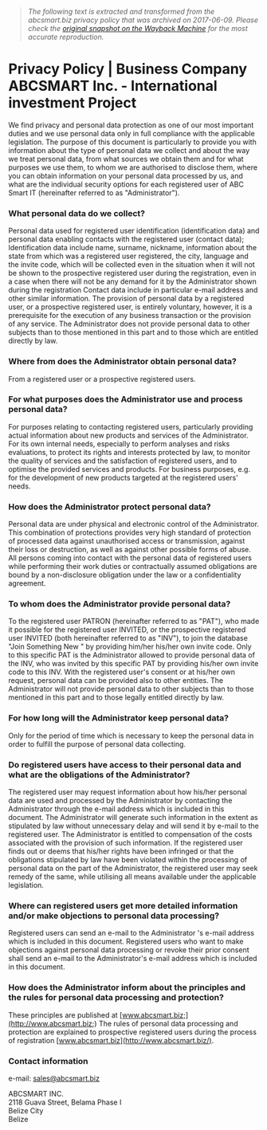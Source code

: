 > *The following text is extracted and transformed from the abcsmart.biz privacy policy that was archived on 2017-06-09. Please check the [original snapshot on the Wayback Machine](https://web.archive.org/web/20170609065730id_/https%3A//abcsmart.biz/en/privacy) for the most accurate reproduction.*

# Privacy Policy | Business Company ABCSMART Inc. - International investment Project

We find privacy and personal data protection as one of our most important duties and we use personal data only in full compliance with the applicable legislation. The purpose of this document is particularly to provide you with information about the type of personal data we collect and about the way we treat personal data, from what sources we obtain them and for what purposes we use them, to whom we are authorised to disclose them, where you can obtain information on your personal data processed by us, and what are the individual security options for each registered user of ABC Smart IT (hereinafter referred to as "Administrator"). 

###  What personal data do we collect? 

Personal data used for registered user identification (identification data) and personal data enabling contacts with the registered user (contact data); Identification data include name, surname, nickname, information about the state from which was a registered user registered, the city, language and the invite code, which will be collected even in the situation when it will not be shown to the prospective registered user during the registration, even in a case when there will not be any demand for it by the Administrator shown during the registration Contact data include in particular e-mail address and other similar information. The provision of personal data by a registered user, or a prospective registered user, is entirely voluntary, however, it is a prerequisite for the execution of any business transaction or the provision of any service. The Administrator does not provide personal data to other subjects than to those mentioned in this part and to those which are entitled directly by law. 

###  Where from does the Administrator obtain personal data? 

From a registered user or a prospective registered users. 

###  For what purposes does the Administrator use and process personal data? 

For purposes relating to contacting registered users, particularly providing actual information about new products and services of the Administrator. For its own internal needs, especially to perform analyses and risks evaluations, to protect its rights and interests protected by law, to monitor the quality of services and the satisfaction of registered users, and to optimise the provided services and products. For business purposes, e.g. for the development of new products targeted at the registered users' needs. 

###  How does the Administrator protect personal data? 

Personal data are under physical and electronic control of the Administrator. This combination of protections provides very high standard of protection of processed data against unauthorised access or transmission, against their loss or destruction, as well as against other possible forms of abuse. All persons coming into contact with the personal data of registered users while performing their work duties or contractually assumed obligations are bound by a non-disclosure obligation under the law or a confidentiality agreement. 

###  To whom does the Administrator provide personal data? 

To the registered user PATRON (hereinafter referred to as "PAT"), who made it possible for the registered user INVITED, or the prospective registered user INVITED (both hereinafter referred to as "INV"), to join the database "Join Something New " by providing him/her his/her own invite code. Only to this specific PAT is the Administrator allowed to provide personal data of the INV, who was invited by this specific PAT by providing his/her own invite code to this INV. With the registered user's consent or at his/her own request, personal data can be provided also to other entities. The Administrator will not provide personal data to other subjects than to those mentioned in this part and to those legally entitled directly by law. 

###  For how long will the Administrator keep personal data? 

Only for the period of time which is necessary to keep the personal data in order to fulfill the purpose of personal data collecting. 

###  Do registered users have access to their personal data and what are the obligations of the Administrator? 

The registered user may request information about how his/her personal data are used and processed by the Administrator by contacting the Administrator through the e-mail address which is included in this document. The Administrator will generate such information in the extent as stipulated by law without unnecessary delay and will send it by e-mail to the registered user. The Administrator is entitled to compensation of the costs associated with the provision of such information. If the registered user finds out or deems that his/her rights have been infringed or that the obligations stipulated by law have been violated within the processing of personal data on the part of the Administrator, the registered user may seek remedy of the same, while utilising all means available under the applicable legislation. 

###  Where can registered users get more detailed information and/or make objections to personal data processing? 

Registered users can send an e-mail to the Administrator 's e-mail address which is included in this document. Registered users who want to make objections against personal data processing or revoke their prior consent shall send an e-mail to the Administrator's e-mail address which is included in this document. 

###  How does the Administrator inform about the principles and the rules for personal data processing and protection? 

These principles are published at [www.abcsmart.biz;](http://www.abcsmart.biz;) The rules of personal data processing and protection are explained to prospective registered users during the process of registration [www.abcsmart.biz](http://www.abcsmart.biz/). 

###  Contact information 

e-mail: [sales@abcsmart.biz](mailto:sales@abcsmart.biz)

ABCSMART INC.  
2118 Guava Street, Belama Phase I  
Belize City  
Belize 
